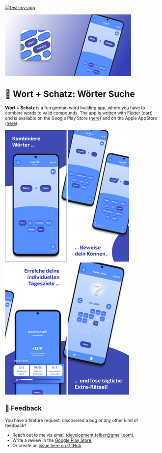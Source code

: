 [![test-my-app](https://github.com/FelberMartin/kompositum/actions/workflows/tests.yml/badge.svg)](https://github.com/FelberMartin/kompositum/actions/workflows/tests.yml)

<img src="assets/images/playstore/v3/feature_graphic.png" height="200" />

# 💎 Wort + Schatz: Wörter Suche

**Wort + Schatz** is a fun german word building app, where you have to combine words to valid compounds.
The app is written with Flutter (dart) and is available on 
the Google Play Store ([here](https://play.google.com/store/apps/details?id=com.development_felber.compose&pli=1)) 
and on the Apple AppStore ([here](https://apps.apple.com/app/wort-schatz-w%C3%B6rter-suche/id6526461190)).

<p float="left">
  <img src="assets/images/playstore/v2/Image1.png" width="200" />
  <img src="assets/images/playstore/v2/Image2.png" width="200" />
  <img src="assets/images/playstore/v2/Image3.png" width="200" />
  <img src="assets/images/playstore/v2/Image4.png" width="200" />
</p>

## 📩 Feedback

You have a feature request, discovered a bug or any other kind of feedback?

- Reach out to me via email (development.felber@gmail.com),
- Write a review in the [Google Play Store](https://play.google.com/store/apps/details?id=com.development_felber.compose&pli=1),
- Or create an [issue here on GitHub](https://github.com/FelberMartin/kompositum/issues/new)
